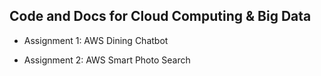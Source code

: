 ## Code and Docs for Cloud Computing & Big Data

- Assignment 1: AWS Dining Chatbot

- Assignment 2: AWS Smart Photo Search
